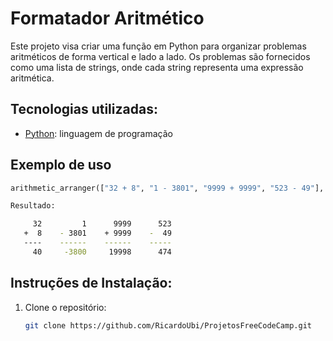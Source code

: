 # Formatador Aritmético

Este projeto visa criar uma função em Python para organizar problemas aritméticos de forma vertical e lado a lado. Os problemas são fornecidos como uma lista de strings, onde cada string representa uma expressão aritmética.

## Tecnologias utilizadas:

- [Python](https://www.python.org/): linguagem de programação
  

## Exemplo de uso
```python
arithmetic_arranger(["32 + 8", "1 - 3801", "9999 + 9999", "523 - 49"], True)
```
```bash
Resultado:

     32         1      9999      523
   +  8    - 3801    + 9999    -  49
   ----    ------    ------    -----
     40     -3800     19998      474

```


## Instruções de Instalação:
1. Clone o repositório:
   ```bash
   git clone https://github.com/RicardoUbi/ProjetosFreeCodeCamp.git

